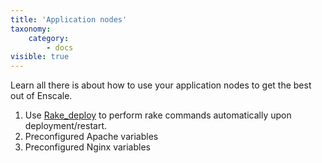```yaml
---
title: 'Application nodes'
taxonomy:
    category:
        - docs
visible: true
---
```


Learn all there is about how to use your application nodes to get the best out of Enscale.

1. Use [Rake_deploy](../app/rake) to perform rake commands automatically upon deployment/restart.
2. Preconfigured Apache variables
3. Preconfigured Nginx variables